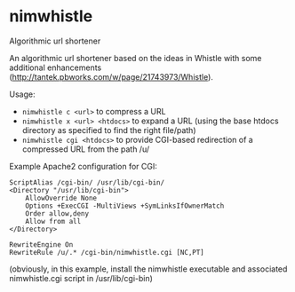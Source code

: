 # nimwhistle
Algorithmic url shortener

An algorithmic url shortener based on the ideas in Whistle with some additional enhancements (http://tantek.pbworks.com/w/page/21743973/Whistle).

Usage:

* `nimwhistle c <url>` to compress a URL
* `nimwhistle x <url> <htdocs>` to expand a URL (using the base htdocs directory as specified to find the right file/path)
* `nimwhistle cgi <htdocs>` to provide CGI-based redirection of a compressed URL from the path /u/

Example Apache2 configuration for CGI:

```
ScriptAlias /cgi-bin/ /usr/lib/cgi-bin/
<Directory "/usr/lib/cgi-bin">
    AllowOverride None
    Options +ExecCGI -MultiViews +SymLinksIfOwnerMatch
    Order allow,deny
    Allow from all
</Directory>

RewriteEngine On
RewriteRule /u/.* /cgi-bin/nimwhistle.cgi [NC,PT]
```

(obviously, in this example, install the nimwhistle executable and associated nimwhistle.cgi script in /usr/lib/cgi-bin)